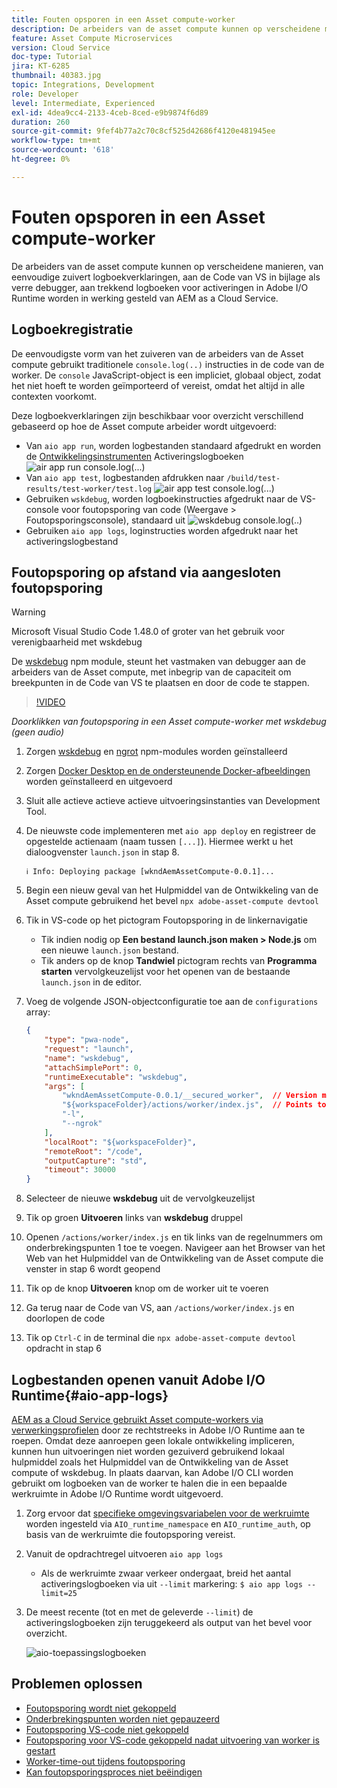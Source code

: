 ```yaml
---
title: Fouten opsporen in een Asset compute-worker
description: De arbeiders van de asset compute kunnen op verscheidene manieren, van eenvoudige zuivert logboekverklaringen, aan de Code van VS in bijlage als verre debugger, aan trekkend logboeken voor activeringen in Adobe I/O Runtime worden in werking gesteld van AEM as a Cloud Service.
feature: Asset Compute Microservices
version: Cloud Service
doc-type: Tutorial
jira: KT-6285
thumbnail: 40383.jpg
topic: Integrations, Development
role: Developer
level: Intermediate, Experienced
exl-id: 4dea9cc4-2133-4ceb-8ced-e9b9874f6d89
duration: 260
source-git-commit: 9fef4b77a2c70c8cf525d42686f4120e481945ee
workflow-type: tm+mt
source-wordcount: '618'
ht-degree: 0%

---
```


# Fouten opsporen in een Asset compute-worker

De arbeiders van de asset compute kunnen op verscheidene manieren, van eenvoudige zuivert logboekverklaringen, aan de Code van VS in bijlage als verre debugger, aan trekkend logboeken voor activeringen in Adobe I/O Runtime worden in werking gesteld van AEM as a Cloud Service.

## Logboekregistratie

De eenvoudigste vorm van het zuiveren van de arbeiders van de Asset compute gebruikt traditionele `console.log(..)` instructies in de code van de worker. De `console` JavaScript-object is een impliciet, globaal object, zodat het niet hoeft te worden geïmporteerd of vereist, omdat het altijd in alle contexten voorkomt.

Deze logboekverklaringen zijn beschikbaar voor overzicht verschillend gebaseerd op hoe de Asset compute arbeider wordt uitgevoerd:

+ Van `aio app run`, worden logbestanden standaard afgedrukt en worden de [Ontwikkelingsinstrumenten](../develop/development-tool.md) Activeringslogboeken
  ![air app run console.log(...)](./assets/debug/console-log__aio-app-run.png)
+ Van `aio app test`, logbestanden afdrukken naar `/build/test-results/test-worker/test.log`
  ![air app test console.log(...)](./assets/debug/console-log__aio-app-test.png)
+ Gebruiken `wskdebug`, worden logboekinstructies afgedrukt naar de VS-console voor foutopsporing van code (Weergave > Foutopsporingsconsole), standaard uit
  ![wskdebug console.log(..)](./assets/debug/console-log__wskdebug.png)
+ Gebruiken `aio app logs`, loginstructies worden afgedrukt naar het activeringslogbestand

## Foutopsporing op afstand via aangesloten foutopsporing

>[!WARNING]
>
>Microsoft Visual Studio Code 1.48.0 of groter van het gebruik voor verenigbaarheid met wskdebug

De [wskdebug](https://www.npmjs.com/package/@openwhisk/wskdebug) npm module, steunt het vastmaken van debugger aan de arbeiders van de Asset compute, met inbegrip van de capaciteit om breekpunten in de Code van VS te plaatsen en door de code te stappen.

>[!VIDEO](https://video.tv.adobe.com/v/40383?quality=12&learn=on)

_Doorklikken van foutopsporing in een Asset compute-worker met wskdebug (geen audio)_

1. Zorgen [wskdebug](../set-up/development-environment.md#wskdebug) en [ngrot](../set-up/development-environment.md#ngork) npm-modules worden geïnstalleerd
1. Zorgen [Docker Desktop en de ondersteunende Docker-afbeeldingen](../set-up/development-environment.md#docker) worden geïnstalleerd en uitgevoerd
1. Sluit alle actieve actieve actieve uitvoeringsinstanties van Development Tool.
1. De nieuwste code implementeren met `aio app deploy`  en registreer de opgestelde actienaam (naam tussen `[...]`). Hiermee werkt u het dialoogvenster `launch.json` in stap 8.

   ```
   ℹ Info: Deploying package [wkndAemAssetCompute-0.0.1]...
   ```


1. Begin een nieuw geval van het Hulpmiddel van de Ontwikkeling van de Asset compute gebruikend het bevel `npx adobe-asset-compute devtool`
1. Tik in VS-code op het pictogram Foutopsporing in de linkernavigatie
   + Tik indien nodig op __Een bestand launch.json maken > Node.js__ om een nieuwe `launch.json` bestand.
   + Tik anders op de knop __Tandwiel__ pictogram rechts van __Programma starten__ vervolgkeuzelijst voor het openen van de bestaande `launch.json` in de editor.
1. Voeg de volgende JSON-objectconfiguratie toe aan de `configurations` array:

   ```json
   {
       "type": "pwa-node",
       "request": "launch",
       "name": "wskdebug",
       "attachSimplePort": 0,
       "runtimeExecutable": "wskdebug",
       "args": [
           "wkndAemAssetCompute-0.0.1/__secured_worker",  // Version must match your Asset Compute worker's version
           "${workspaceFolder}/actions/worker/index.js",  // Points to your worker
           "-l",
           "--ngrok"
       ],
       "localRoot": "${workspaceFolder}",
       "remoteRoot": "/code",
       "outputCapture": "std",
       "timeout": 30000
   }
   ```

1. Selecteer de nieuwe __wskdebug__ uit de vervolgkeuzelijst
1. Tik op groen __Uitvoeren__ links van __wskdebug__ druppel
1. Openen `/actions/worker/index.js` en tik links van de regelnummers om onderbrekingspunten 1 toe te voegen. Navigeer aan het Browser van het Web van het Hulpmiddel van de Ontwikkeling van de Asset compute die venster in stap 6 wordt geopend
1. Tik op de knop __Uitvoeren__ knop om de worker uit te voeren
1. Ga terug naar de Code van VS, aan `/actions/worker/index.js` en doorlopen de code
1. Tik op `Ctrl-C` in de terminal die `npx adobe-asset-compute devtool` opdracht in stap 6

## Logbestanden openen vanuit Adobe I/O Runtime{#aio-app-logs}

[AEM as a Cloud Service gebruikt Asset compute-workers via verwerkingsprofielen](../deploy/processing-profiles.md) door ze rechtstreeks in Adobe I/O Runtime aan te roepen. Omdat deze aanroepen geen lokale ontwikkeling impliceren, kunnen hun uitvoeringen niet worden gezuiverd gebruikend lokaal hulpmiddel zoals het Hulpmiddel van de Ontwikkeling van de Asset compute of wskdebug. In plaats daarvan, kan Adobe I/O CLI worden gebruikt om logboeken van de worker te halen die in een bepaalde werkruimte in Adobe I/O Runtime wordt uitgevoerd.

1. Zorg ervoor dat [specifieke omgevingsvariabelen voor de werkruimte](../deploy/runtime.md) worden ingesteld via `AIO_runtime_namespace` en `AIO_runtime_auth`, op basis van de werkruimte die foutopsporing vereist.
1. Vanuit de opdrachtregel uitvoeren `aio app logs`
   + Als de werkruimte zwaar verkeer ondergaat, breid het aantal activeringslogboeken via uit `--limit` markering:
     `$ aio app logs --limit=25`
1. De meest recente (tot en met de geleverde `--limit`) de activeringslogboeken zijn teruggekeerd als output van het bevel voor overzicht.

   ![aio-toepassingslogboeken](./assets/debug/aio-app-logs.png)

## Problemen oplossen

+ [Foutopsporing wordt niet gekoppeld](../troubleshooting.md#debugger-does-not-attach)
+ [Onderbrekingspunten worden niet gepauzeerd](../troubleshooting.md#breakpoints-no-pausing)
+ [Foutopsporing VS-code niet gekoppeld](../troubleshooting.md#vs-code-debugger-not-attached)
+ [Foutopsporing voor VS-code gekoppeld nadat uitvoering van worker is gestart](../troubleshooting.md#vs-code-debugger-attached-after-worker-execution-began)
+ [Worker-time-out tijdens foutopsporing](../troubleshooting.md#worker-times-out-while-debugging)
+ [Kan foutopsporingsproces niet beëindigen](../troubleshooting.md#cannot-terminate-debugger-process)
